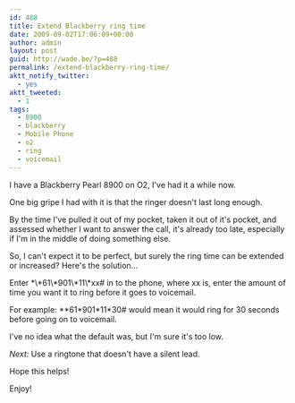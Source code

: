 ```yaml
---
id: 488
title: Extend Blackberry ring time
date: 2009-09-02T17:06:09+00:00
author: admin
layout: post
guid: http://wade.be/?p=488
permalink: /extend-blackberry-ring-time/
aktt_notify_twitter:
  - yes
aktt_tweeted:
  - 1
tags:
  - 8900
  - blackberry
  - Mobile Phone
  - o2
  - ring
  - voicemail
---
```

<p class="lead">
  I have a Blackberry Pearl 8900 on O2, I've had it a while now.
</p>

One big gripe I had with it is that the ringer doesn't last long enough.

By the time I've pulled it out of my pocket, taken it out of it's pocket, and assessed whether I want to answer the call, it's already too late, especially if I'm in the middle of doing something else.

So, I can't expect it to be perfect, but surely the ring time can be extended or increased? Here's the solution&#8230;

<!--more-->Enter *\*61\*901\*11\*xx# in to the phone, where xx is, enter the amount of time you want it to ring before it goes to voicemail.

For example: *\*61\*901\*11\*30# would mean it would ring for 30 seconds before going on to voicemail.

I've no idea what the default was, but I'm sure it's too low.

_Next:_ Use a ringtone that doesn't have a silent lead.

Hope this helps!

Enjoy!